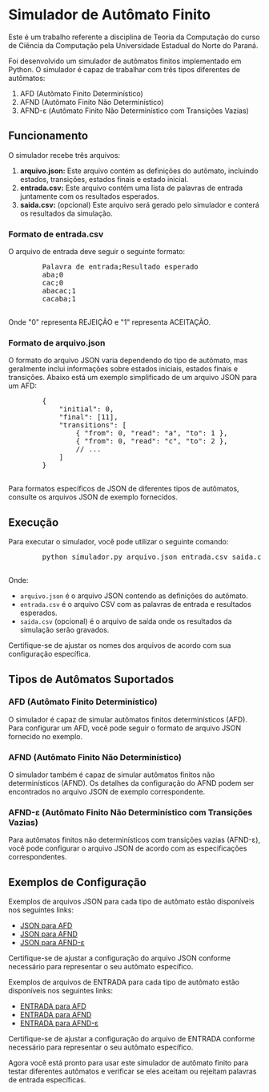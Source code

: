 <body>
    <h1>Simulador de Autômato Finito</h1>
    <p>Este é um trabalho referente a disciplina de Teoria da Computação do curso de Ciência da Computação pela Universidade Estadual do Norte do Paraná. </p>
  <p>Foi desenvolvido um simulador de autômatos finitos implementado em Python. O simulador é capaz de trabalhar com três tipos diferentes de autômatos:</p>
    <ol>
        <li>AFD (Autômato Finito Determinístico)</li>
        <li>AFND (Autômato Finito Não Determinístico)</li>
        <li>AFND-ε (Autômato Finito Não Determinístico com Transições Vazias)</li>
    </ol>
    <h2>Funcionamento</h2>
    <p>O simulador recebe três arquivos:</p>
    <ol>
        <li><strong>arquivo.json:</strong> Este arquivo contém as definições do autômato, incluindo estados, transições, estados finais e estado inicial.</li>
        <li><strong>entrada.csv:</strong> Este arquivo contém uma lista de palavras de entrada juntamente com os resultados esperados.</li>
        <li><strong>saida.csv:</strong> (opcional) Este arquivo será gerado pelo simulador e conterá os resultados da simulação.</li>
    </ol>
    <h3>Formato de entrada.csv</h3>
    <p>O arquivo de entrada deve seguir o seguinte formato:</p>
    <pre>
        Palavra de entrada;Resultado esperado
        aba;0
        cac;0
        abacac;1
        cacaba;1
    </pre>
    <p>Onde "0" representa REJEIÇÃO e "1" representa ACEITAÇÃO.</p>
    <h3>Formato de arquivo.json</h3>
    <p>O formato do arquivo JSON varia dependendo do tipo de autômato, mas geralmente inclui informações sobre estados iniciais, estados finais e transições. Abaixo está um exemplo simplificado de um arquivo JSON para um AFD:</p>
    <pre>
        {
            "initial": 0,
            "final": [11],
            "transitions": [
                { "from": 0, "read": "a", "to": 1 },
                { "from": 0, "read": "c", "to": 2 },
                // ...
            ]
        }
    </pre>
    <p>Para formatos específicos de JSON de diferentes tipos de autômatos, consulte os arquivos JSON de exemplo fornecidos.</p>
    <h2>Execução</h2>
    <p>Para executar o simulador, você pode utilizar o seguinte comando:</p>
    <pre>
        python simulador.py arquivo.json entrada.csv saida.csv
    </pre>
    <p>Onde:</p>
    <ul>
        <li><code>arquivo.json</code> é o arquivo JSON contendo as definições do autômato.</li>
        <li><code>entrada.csv</code> é o arquivo CSV com as palavras de entrada e resultados esperados.</li>
        <li><code>saida.csv</code> (opcional) é o arquivo de saída onde os resultados da simulação serão gravados.</li>
    </ul>
    <p>Certifique-se de ajustar os nomes dos arquivos de acordo com sua configuração específica.</p>
    <h2>Tipos de Autômatos Suportados</h2>
    <h3>AFD (Autômato Finito Determinístico)</h3>
    <p>O simulador é capaz de simular autômatos finitos determinísticos (AFD). Para configurar um AFD, você pode seguir o formato de arquivo JSON fornecido no exemplo.</p>
    <h3>AFND (Autômato Finito Não Determinístico)</h3>
    <p>O simulador também é capaz de simular autômatos finitos não determinísticos (AFND). Os detalhes da configuração do AFND podem ser encontrados no arquivo JSON de exemplo correspondente.</p>
    <h3>AFND-ε (Autômato Finito Não Determinístico com Transições Vazias)</h3>
    <p>Para autômatos finitos não determinísticos com transições vazias (AFND-ε), você pode configurar o arquivo JSON de acordo com as especificações correspondentes.</p>
    <h2>Exemplos de Configuração</h2>
    <p>Exemplos de arquivos JSON para cada tipo de autômato estão disponíveis nos seguintes links:</p>
    <ul>
        <li><a href="https://github.com/Melissa-Francielle/automato_finito/blob/main/Simulador%20de%20Automato%20finito/automato_AFD.json">JSON para AFD</a></li>
        <li><a href="https://github.com/Melissa-Francielle/automato_finito/blob/main/Simulador%20de%20Automato%20finito/Automato_AFND_e.json">JSON para AFND</a></li>
        <li><a href="https://github.com/Melissa-Francielle/automato_finito/blob/main/Simulador%20de%20Automato%20finito/Automato_AFND_e.json">JSON para AFND-ε</a></li>
    </ul>
    <p>Certifique-se de ajustar a configuração do arquivo JSON conforme necessário para representar o seu autômato específico.</p>
  <p>Exemplos de arquivos de ENTRADA para cada tipo de autômato estão disponíveis nos seguintes links:</p>
    <ul>
        <li><a href="https://github.com/Melissa-Francielle/automato_finito/blob/main/Simulador%20de%20Automato%20finito/entrada_AFD.csv">ENTRADA para AFD</a></li>
        <li><a href="https://github.com/Melissa-Francielle/automato_finito/blob/main/Simulador%20de%20Automato%20finito/entrada_AFND.csv">ENTRADA para AFND</a></li>
        <li><a href="https://github.com/Melissa-Francielle/automato_finito/blob/main/Simulador%20de%20Automato%20finito/entradaVazio.csv">ENTRADA para AFND-ε</a></li>
    </ul>
    <p>Certifique-se de ajustar a configuração do arquivo de ENTRADA conforme necessário para representar o seu autômato específico.</p>
    <p>Agora você está pronto para usar este simulador de autômato finito para testar diferentes autômatos e verificar se eles aceitam ou rejeitam palavras de entrada específicas.</p>
</body>

</html>

